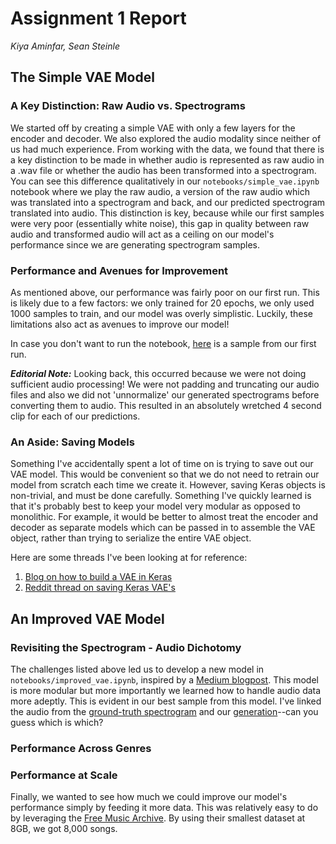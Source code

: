 # Assignment 1 Report
*Kiya Aminfar, Sean Steinle*

## The Simple VAE Model

### A Key Distinction: Raw Audio vs. Spectrograms

We started off by creating a simple VAE with only a few layers for the encoder and decoder. We also explored the audio modality since neither of us had much experience. From working with the data, we found that there is a key distinction to be made in whether audio is represented as raw audio in a .wav file or whether the audio has been transformed into a spectrogram. You can see this difference qualitatively in our `notebooks/simple_vae.ipynb` notebook where we play the raw audio, a version of the raw audio which was translated into a spectrogram and back, and our predicted spectrogram translated into audio. This distinction is key, because while our first samples were very poor (essentially white noise), this gap in quality between raw audio and transformed audio will act as a ceiling on our model's performance since we are generating spectrogram samples.

### Performance and Avenues for Improvement

As mentioned above, our performance was fairly poor on our first run. This is likely due to a few factors: we only trained for 20 epochs, we only used 1000 samples to train, and our model was overly simplistic. Luckily, these limitations also act as avenues to improve our model!

In case you don't want to run the notebook, [here](outputs/samples/simple_vae.wav) is a sample from our first run.

***Editorial Note:*** Looking back, this occurred because we were not doing sufficient audio processing! We were not padding and truncating our audio files and also we did not 'unnormalize' our generated spectrograms before converting them to audio. This resulted in an absolutely wretched 4 second clip for each of our predictions.


### An Aside: Saving Models

Something I've accidentally spent a lot of time on is trying to save out our VAE model. This would be convenient so that we do not need to retrain our model from scratch each time we create it. However, saving Keras objects is non-trivial, and must be done carefully. Something I've quickly learned is that it's probably best to keep your model very modular as opposed to monolithic. For example, it would be better to almost treat the encoder and decoder as separate models which can be passed in to assemble the VAE object, rather than trying to serialize the entire VAE object.

Here are some threads I've been looking at for reference:
1. [Blog on how to build a VAE in Keras](https://blog.paperspace.com/how-to-build-variational-autoencoder-keras/)
2. [Reddit thread on saving Keras VAE's](https://www.reddit.com/r/learnmachinelearning/comments/t4dbmb/how_to_save_vae_model_made_by_keras/)

## An Improved VAE Model

### Revisiting the Spectrogram - Audio Dichotomy

The challenges listed above led us to develop a new model in `notebooks/improved_vae.ipynb`, inspired by a [Medium blogpost](https://yuehan-z.medium.com/how-to-train-your-ml-models-music-generation-try-it-out-d4c0ab01c9f4). This model is more modular but more importantly we learned how to handle audio data more adeptly. This is evident in our best sample from this model. I've linked the audio from the [ground-truth spectrogram](outputs/samples/improved_vae_gt.wav) and our [generation](outputs/samples/improved_vae_pred.wav)--can you guess which is which?

### Performance Across Genres


### Performance at Scale

Finally, we wanted to see how much we could improve our model's performance simply by feeding it more data. This was relatively easy to do by leveraging the [Free Music Archive](github.com/mdeff/fma). By using their smallest dataset at 8GB, we got 8,000 songs.